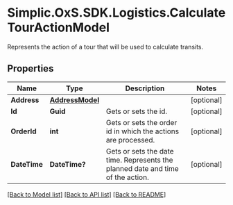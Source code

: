 # Simplic.OxS.SDK.Logistics.CalculateTourActionModel
Represents the action of a tour that will be used to calculate transits.

## Properties

Name | Type | Description | Notes
------------ | ------------- | ------------- | -------------
**Address** | [**AddressModel**](AddressModel.md) |  | [optional] 
**Id** | **Guid** | Gets or sets the id. | [optional] 
**OrderId** | **int** | Gets or sets the order id in which the actions are processed. | [optional] 
**DateTime** | **DateTime?** | Gets or sets the date time.     Represents the planned date and time of the action.   | [optional] 

[[Back to Model list]](../README.md#documentation-for-models) [[Back to API list]](../README.md#documentation-for-api-endpoints) [[Back to README]](../README.md)

